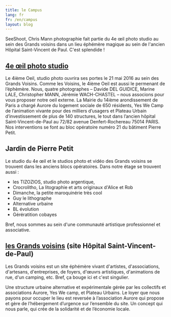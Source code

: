 ```yaml
---
title: le Campus
lang: fr
fr: /en/campus
layout: blog
---
```


SeeShoot, Chris Mann photographie fait partie du 4e œil photo studio au sein des Grands voisins dans un lieu éphémère magique au sein de l'ancien Hôpital Saint-Vincent de Paul. C'est splendide !

## [4e œil photo studio](http://www.facebook.com/4eoeil)

Le 4ième Oeil, studio photo ouvrira ses portes le 21 mai 2016 au sein des Grands Voisins. Comme les Voisins, le 4ième Oeil est aussi le permenant de l’éphèmère.  Nous, quatre photographes – Davide DEL GUIDICE, Marine LALE, Christopher MANN, Jérémie WACH-CHASTEL – nous associons pour vous proposer notre oeil externe. La Mairie du 14ième arondissement de Paris a chargé Aurore du logement sociale de 650 résidents, Yes We Camp de l’animation vivante pour des milliers d’usagers et Plateau Urbain d’investissement de plus de 140 structures, le tout dans l’ancien hôpital Saint-Vincent-de-Paul au 72/82 avenue Denfert-Rochereau 75014 PARIS. Nos interventions se font au bloc opératoire numéro 21 du bâtiment Pierre Petit.

## Jardin de Pierre Petit

Le studio du 4e œil et le studios photo et vidéo des Grands voisins se trouvent dans les anciens blocs opératoires. Dans notre étage se trouvent aussi :

- les TIZOZIOS, studio photo argentique, 
- Crocrolitho, La litographie et arts originaux d'Alice et Rob
- Dimanche, la petite maroquinérie très cool
- Guy le lithographe
- Alternative urbaine
- BL évolution
- Gérératition cobayes

Bref, nous sommes au sein d'une communauté artistique professionnel et associative.

## [les Grands voisins](http://www.lesgrandsvoisins.org) (site Hôpital Saint-Vincent-de-Paul)

Les Grands voisins est un site éphémère vivant d'artistes, d'associations, d'artesans, d'entreprises, de foyers, d'œuvrs artistiques, d'animations de rue, d'un camping, etc. Bref, ça bouge ici et c'est singulier. 

Une structure urbaine alternative et expérimentale gérée par les collectifs et associations Aurore, Yes We camp, et Plateau Urbains. Le loyer que nous payons pour occuper le lieu est reversée à l’association Aurore qui propose et gère de l’hébergement d’urgence sur l’ensemble du site. Un concept qui nous parle, qui crée de la solidarité et de l’économie locale.